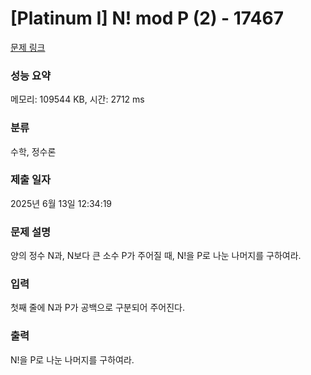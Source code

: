 # [Platinum I] N! mod P (2) - 17467 

[문제 링크](https://www.acmicpc.net/problem/17467) 

### 성능 요약

메모리: 109544 KB, 시간: 2712 ms

### 분류

수학, 정수론

### 제출 일자

2025년 6월 13일 12:34:19

### 문제 설명

<p>양의 정수 N과, N보다 큰 소수 P가 주어질 때, N!을 P로 나눈 나머지를 구하여라.</p>

### 입력 

 <p>첫째 줄에 N과 P가 공백으로 구분되어 주어진다.</p>

### 출력 

 <p>N!을 P로 나눈 나머지를 구하여라.</p>

